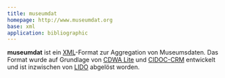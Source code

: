 ```yaml
---
title: museumdat
homepage: http://www.museumdat.org
base: xml
application: bibliographic
---
```


**museumdat** ist ein [XML](xml)-Format zur Aggregation von Museumsdaten. Das Format wurde auf Grundlage von [CDWA Lite](cdwa/lite) und [CIDOC-CRM](cidoc-crm) entwickelt und ist inzwischen von [LIDO](lido) abgelöst worden.

